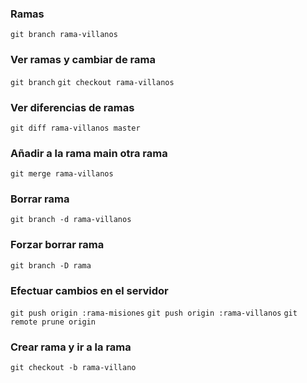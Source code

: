 ### Ramas
``
git branch rama-villanos
``
### Ver ramas y cambiar de rama
``
git branch
``
``
git checkout rama-villanos
``
### Ver diferencias de ramas
``
git diff rama-villanos master 
``
### Añadir a la rama main otra rama
``
git merge rama-villanos
``
### Borrar rama
``
git branch -d rama-villanos
``
### Forzar borrar rama
``
git branch -D rama
``
### Efectuar cambios en el servidor
``
git push origin :rama-misiones
``
``
git push origin :rama-villanos
``
``
git remote prune origin
``
### Crear rama y ir a la rama
``
git checkout -b rama-villano
``
